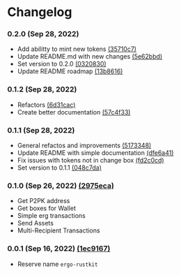 # Changelog

### 0.2.0 (Sep 28, 2022)

- Add abilitty to mint new tokens [(35710c7)](https://github.com/rust-ergo/rustkit/commit/35710c76ee2bcccfabd3c8e81458e3277cd56ad1)
- Update README.md with new changes [(5e62bbd)](https://github.com/rust-ergo/rustkit/commit/5e62bbd48786c3dafd58a3dd689e49918f74cf48)
- Set version to 0.2.0 [(0320830)](https://github.com/rust-ergo/rustkit/commit/0320830d60ec5f12181cce0eac69390a42c2575c)
- Update README roadmap [(13b8616)](https://github.com/rust-ergo/rustkit/commit/13b86167240171c7b461c117881cd3c3870863d0)

### 0.1.2 (Sep 28, 2022)

- Refactors [(6d31cac)](https://github.com/rust-ergo/rustkit/commit/6d31cace6053733fe1c62ba33e363ae5c725dfee)
- Create better documentation [(57c4f33)](https://github.com/rust-ergo/rustkit/commit/57c4f331ca35de340be13f39b2bbc15c78a32c15)

### 0.1.1 (Sep 28, 2022)

- General refactos and improvements [(5173348)](https://github.com/rust-ergo/rustkit/commit/51733486d4daa0e44a95eb7ced908270052a9263)
- Update README with simple documentation [(dfe6a41)](https://github.com/rust-ergo/rustkit/commit/dfe6a4107f9cf80a1a0c0a588357ffcd42990ccb)
- Fix issues with tokens not in change box [(fd2c0cd)](https://github.com/rust-ergo/rustkit/commit/fd2c0cde76de0e8af382a601b59eec1b37caf65d)
- Set version to 0.1.1 [(048c7da)](https://github.com/rust-ergo/rustkit/commit/048c7daeb552d20e995ec2cf6105dbd1d1110ee9)

### 0.1.0 (Sep 26, 2022) [(2975eca)](https://github.com/rust-ergo/rustkit/commit/2975eca065398197b4f669519d356cd6ffd360c9)

- Get P2PK address
- Get boxes for Wallet
- Simple erg transactions
- Send Assets
- Multi-Recipient Transactions

### 0.0.1 (Sep 16, 2022) [(1ec9167)](https://github.com/rust-ergo/rustkit/commit/1ec9167ffe431eb7cc7bda4d3e0c103fd4b2d636)

- Reserve name `ergo-rustkit`
